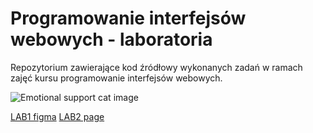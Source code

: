 # Programowanie interfejsów webowych - laboratoria

Repozytorium zawierające kod źródłowy wykonanych zadań w ramach zajęć kursu programowanie interfejsów webowych.

![Emotional support cat image](https://64.media.tumblr.com/b3c37baabc04aec0e586bbf21236c3ce/tumblr_pjokh9jKMI1y27xwio3_250.gifv)

[LAB1 figma](https://www.figma.com/file/GQjbkDTqCufzwMtup13dnw/PIWo---zaj%C4%99cia?node-id%3D0%3A1%26t%3DdJHTLL3Yap6UlboI-1)
[LAB2 page](https://lightiiy.github.io/int-web-lab/)

